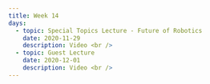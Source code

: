 ```yaml
---
title: Week 14
days:
  - topic: Special Topics Lecture - Future of Robotics
    date: 2020-11-29
    description: Video <br />  
  - topic: Guest Lecture
    date: 2020-12-01
    description: Video <br />  
---
```







